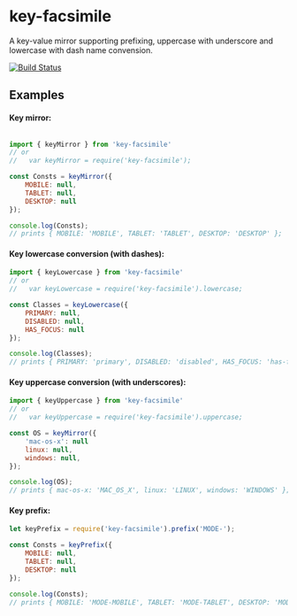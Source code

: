 # key-facsimile
A key-value mirror supporting prefixing, uppercase with underscore and lowercase with dash name convension.

[![Build Status](https://snap-ci.com/aswitalski/key-facsimile/branch/master/build_image)](https://snap-ci.com/aswitalski/key-facsimile/branch/master)

## Examples

#### Key mirror:

``` js

import { keyMirror } from 'key-facsimile'
// or
//   var keyMirror = require('key-facsimile');

const Consts = keyMirror({
    MOBILE: null,
    TABLET: null,
    DESKTOP: null
});

console.log(Consts);
// prints { MOBILE: 'MOBILE', TABLET: 'TABLET', DESKTOP: 'DESKTOP' };
```

#### Key lowercase conversion (with dashes):

``` js
import { keyLowercase } from 'key-facsimile'
// or
//   var keyLowercase = require('key-facsimile').lowercase;

const Classes = keyLowercase({
    PRIMARY: null,
    DISABLED: null,
    HAS_FOCUS: null
});

console.log(Classes);
// prints { PRIMARY: 'primary', DISABLED: 'disabled', HAS_FOCUS: 'has-focus' };
```

#### Key uppercase conversion (with underscores):

``` js
import { keyUppercase } from 'key-facsimile'
// or
//   var keyUppercase = require('key-facsimile').uppercase;

const OS = keyMirror({
    'mac-os-x': null
    linux: null,
    windows: null,
});

console.log(OS);
// prints { mac-os-x: 'MAC_OS_X', linux: 'LINUX', windows: 'WINDOWS' };
```

#### Key prefix:

``` js
let keyPrefix = require('key-facsimile').prefix('MODE-');

const Consts = keyPrefix({
    MOBILE: null,
    TABLET: null,
    DESKTOP: null
});

console.log(Consts);
// prints { MOBILE: 'MODE-MOBILE', TABLET: 'MODE-TABLET', DESKTOP: 'MODE-DESKTOP' };
```
